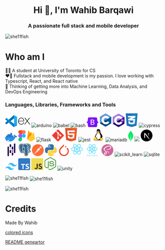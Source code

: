<h1 align="center">Hi 👋, I'm Wahib Barqawi</h1>
<h3 align="center">A passionate full stack and mobile developer</h3>

<p align="left"><img src="https://komarev.com/ghpvc/?username=she11fish&label=Profile%20views&color=0e75b6&style=flat" alt="she11fish" /></p>
<link
  rel="stylesheet"
  href="https://cdn.jsdelivr.net/gh/dheereshagrwal/colored-icons@1.7.5/src/app/ci.min.css"
/>

# Who am I

👨‍🎓 A student at University of Toronto for CS </br>
❤️‍🔥 Fullstack and mobile development is my passion. I love working with Typescript, React, and React native </br>
🌱 Thinking of getting more into Machine Learning, Data Analysis, and DevOps Engineering

<h3 align="left">Languages, Libraries, Frameworks and Tools</h3>
<p align="left">
    <img src="public/icons/vscode/vscode.svg" width="38px">
    <img src="public/icons/expressjs/expressjs.svg" width="38px">
    <a target="_blank" rel="noreferrer"> <img src="https://cdn.worldvectorlogo.com/logos/arduino-1.svg" alt="arduino" width="40" height="40" /> </a>
    <a target="_blank" rel="noreferrer"> <img src="https://www.vectorlogo.zone/logos/babeljs/babeljs-icon.svg" alt="babel" width="40" height="40" /> </a>
    <a target="_blank" rel="noreferrer"> <img src="https://www.vectorlogo.zone/logos/gnu_bash/gnu_bash-icon.svg" alt="bash" width="40" height="40" /> </a>
    <img src="public/icons/bootstrap/bootstrap.svg" width="38px">
    <img src="public/icons/c/c.svg" width="38px">
    <img src="public/icons/csharp/csharp.svg" width="38px">
    <img src="public/icons/css/css.svg" width="38px">
    <a target="_blank" rel="noreferrer">
        <img src="https://raw.githubusercontent.com/simple-icons/simple-icons/6e46ec1fc23b60c8fd0d2f2ff46db82e16dbd75f/icons/cypress.svg" alt="cypress" width="40" height="40" />
    </a>
    <img src="public/icons/docker/docker.webp" width="38px">
    <img src="public/icons/figma/figma.svg" width="24px">
    <img src="public/icons/firebase/firebase.svg" width="26px">
    <a target="_blank" rel="noreferrer"> <img src="https://www.vectorlogo.zone/logos/pocoo_flask/pocoo_flask-icon.svg" alt="flask" width="40" height="40" /> </a>
    <img src="public/icons/git/git.svg" width="38px">
        <img src="public/icons/html/html.svg" width="38px">
    <a target="_blank" rel="noreferrer"> <img src="https://www.vectorlogo.zone/logos/jestjsio/jestjsio-icon.svg" alt="jest" width="40" height="40" /> </a>
    <a target="_blank" rel="noreferrer"> <img src="https://raw.githubusercontent.com/devicons/devicon/master/icons/linux/linux-original.svg" alt="linux" width="40" height="40" /> </a>
    <a target="_blank" rel="noreferrer"> <img src="https://www.vectorlogo.zone/logos/mariadb/mariadb-icon.svg" alt="mariadb" width="40" height="40" /> </a>
    <img src="public/icons/mongodb/mongodb.svg" width="16px">
    <img src="public/icons/mysql/mysql-vertical.svg" width="38px">
    <img src="public/icons/nextjs/nextjs.svg" width="38px"></img>
    <a target="_blank" rel="noreferrer">
        <img src="https://raw.githubusercontent.com/devicons/devicon/2ae2a900d2f041da66e950e4d48052658d850630/icons/pandas/pandas-original.svg" alt="pandas" width="40" height="40" />
    </a>
    <img src="public/icons/postgresql/postgresql.svg" width="38px">
    <img src="public/icons/postman/postman.svg" width="38px">
    <img src="public/icons/python/python.svg" width="38px">
    <img src="public/icons/pytorch/pytorch.svg" width="38px">
    <img src="public/icons/reactjs/reactjs.svg" width="38px">
    <img src="public/icons/react-native/react-native.svg" width="52px">
    <img src="public/icons/sass/sass.png" width="38px">
    <a target="_blank" rel="noreferrer"> <img src="https://upload.wikimedia.org/wikipedia/commons/0/05/Scikit_learn_logo_small.svg" alt="scikit_learn" width="40" height="40" /> </a>
    <a target="_blank" rel="noreferrer"> <img src="https://www.vectorlogo.zone/logos/sqlite/sqlite-icon.svg" alt="sqlite" width="40" height="40" /> </a>
    <img src="public/icons/tailwind/tailwind.svg" width="38px">
    <img src="public/icons/ts/ts.svg" width="38px">
    <img src="public/icons/js/js.svg" width="38px">
    <img src="public/icons/nodejs/nodejs.svg" width="38px">
    <a target="_blank" rel="noreferrer"> <img src="https://www.vectorlogo.zone/logos/unity3d/unity3d-icon.svg" alt="unity" width="40" height="40" /> </a>

</p>

<p><img align="left" src="https://github-readme-stats.vercel.app/api/top-langs?username=she11fish&show_icons=true&theme=dracula&locale=en&layout=compact" alt="she11fish" /></p>

<p>&nbsp;<img align="center" src="https://github-readme-stats.vercel.app/api?username=she11fish&show_icons=true&combine_all_yearly_contributions=true&theme=dracula&hide_rank=true&locale=en" alt="she11fish" /></p>

<p><img align="center" src="https://github-readme-streak-stats.herokuapp.com/?user=she11fish&theme=dracula" alt="she11fish" /></p>

# Credits

Made By Wahib

[colored icons](https://github.com/dheereshagrwal/colored-icons/tree/master)

[README geneartor](https://rahuldkjain.github.io/gh-profile-readme-generator/)
